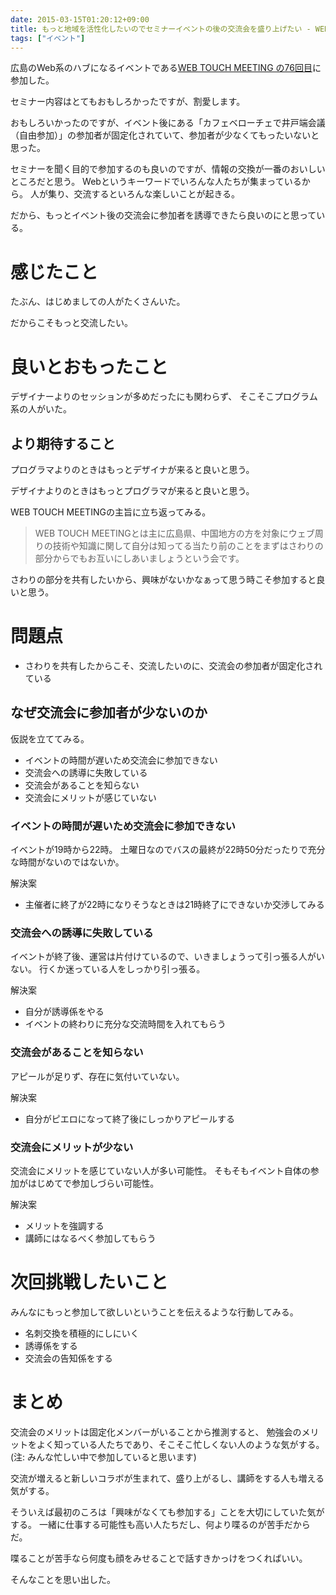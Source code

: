 ```yaml
---
date: 2015-03-15T01:20:12+09:00
title: もっと地域を活性化したいのでセミナーイベントの後の交流会を盛り上げたい - WEB TOUCH MEETING 76に参加した
tags: ["イベント"]
---
```


広島のWeb系のハブになるイベントである[WEB TOUCH MEETING の76回目](http://www.webtouchmeeting.com/meeting/2015/02/76web-touch-meeting.html)に参加した。

セミナー内容はとてもおもしろかったですが、割愛します。

おもしろいかったのですが、イベント後にある「カフェベローチェで井戸端会議（自由参加）」の参加者が固定化されていて、参加者が少なくてもったいないと思った。

セミナーを聞く目的で参加するのも良いのですが、情報の交換が一番のおいしいところだと思う。
Webというキーワードでいろんな人たちが集まっているから。
人が集り、交流するといろんな楽しいことが起きる。

だから、もっとイベント後の交流会に参加者を誘導できたら良いのにと思っている。

# 感じたこと

たぶん、はじめましての人がたくさんいた。

だからこそもっと交流したい。

# 良いとおもったこと

デザイナーよりのセッションが多めだったにも関わらず、
そこそこプログラム系の人がいた。

## より期待すること

プログラマよりのときはもっとデザイナが来ると良いと思う。

デザイナよりのときはもっとプログラマが来ると良いと思う。

WEB TOUCH MEETINGの主旨に立ち返ってみる。

> WEB TOUCH MEETINGとは主に広島県、中国地方の方を対象にウェブ周りの技術や知識に関して自分は知ってる当たり前のことをまずはさわりの部分からでもお互いにしあいましょうという会です。

さわりの部分を共有したいから、興味がないかなぁって思う時こそ参加すると良いと思う。

# 問題点

* さわりを共有したからこそ、交流したいのに、交流会の参加者が固定化されている

## なぜ交流会に参加者が少ないのか

仮説を立ててみる。

* イベントの時間が遅いため交流会に参加できない
* 交流会への誘導に失敗している
* 交流会があることを知らない
* 交流会にメリットが感じていない

### イベントの時間が遅いため交流会に参加できない

イベントが19時から22時。
土曜日なのでバスの最終が22時50分だったりで充分な時間がないのではないか。

解決案

* 主催者に終了が22時になりそうなときは21時終了にできないか交渉してみる

### 交流会への誘導に失敗している

イベントが終了後、運営は片付けているので、いきましょうって引っ張る人がいない。
行くか迷っている人をしっかり引っ張る。

解決案

* 自分が誘導係をやる
* イベントの終わりに充分な交流時間を入れてもらう

### 交流会があることを知らない

アピールが足りず、存在に気付いていない。

解決案

* 自分がピエロになって終了後にしっかりアピールする

### 交流会にメリットが少ない

交流会にメリットを感じていない人が多い可能性。
そもそもイベント自体の参加がはじめてで参加しづらい可能性。

解決案

* メリットを強調する
* 講師にはなるべく参加してもらう

# 次回挑戦したいこと

みんなにもっと参加して欲しいということを伝えるような行動してみる。

* 名刺交換を積極的にしにいく
* 誘導係をする
* 交流会の告知係をする

# まとめ

交流会のメリットは固定化メンバーがいることから推測すると、
勉強会のメリットをよく知っている人たちであり、そこそこ忙しくない人のような気がする。
(注: みんな忙しい中で参加していると思います)

交流が増えると新しいコラボが生まれて、盛り上がるし、講師をする人も増える気がする。

そういえば最初のころは「興味がなくても参加する」ことを大切にしていた気がする。
一緒に仕事する可能性も高い人たちだし、何より喋るのが苦手だからだ。

喋ることが苦手なら何度も顔をみせることで話すきかっけをつくればいい。

そんなことを思い出した。
